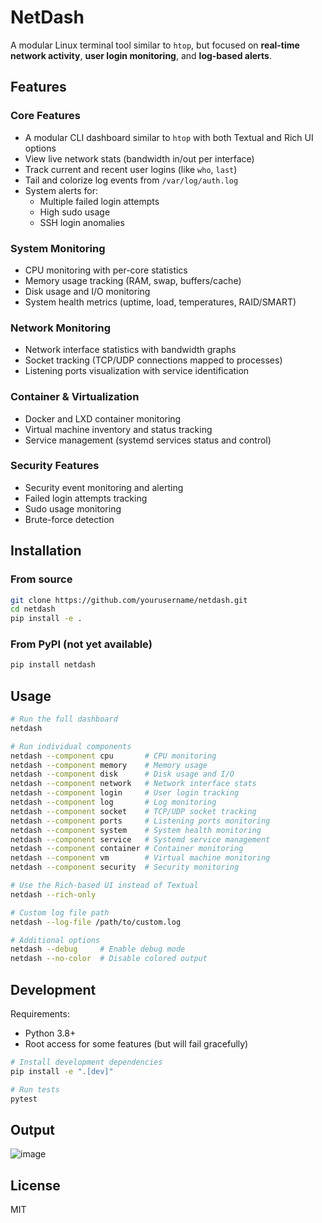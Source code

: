 # NetDash

A modular Linux terminal tool similar to `htop`, but focused on **real-time network activity**, **user login monitoring**, and **log-based alerts**.

## Features

### Core Features
- A modular CLI dashboard similar to `htop` with both Textual and Rich UI options
- View live network stats (bandwidth in/out per interface)
- Track current and recent user logins (like `who`, `last`)
- Tail and colorize log events from `/var/log/auth.log`
- System alerts for:
  - Multiple failed login attempts
  - High sudo usage
  - SSH login anomalies

### System Monitoring
- CPU monitoring with per-core statistics
- Memory usage tracking (RAM, swap, buffers/cache)
- Disk usage and I/O monitoring
- System health metrics (uptime, load, temperatures, RAID/SMART)

### Network Monitoring
- Network interface statistics with bandwidth graphs
- Socket tracking (TCP/UDP connections mapped to processes)
- Listening ports visualization with service identification

### Container & Virtualization
- Docker and LXD container monitoring
- Virtual machine inventory and status tracking
- Service management (systemd services status and control)

### Security Features
- Security event monitoring and alerting
- Failed login attempts tracking
- Sudo usage monitoring
- Brute-force detection

## Installation

### From source

```bash
git clone https://github.com/yourusername/netdash.git
cd netdash
pip install -e .
```

### From PyPI (not yet available)

```bash
pip install netdash
```

## Usage

```bash
# Run the full dashboard
netdash

# Run individual components
netdash --component cpu       # CPU monitoring
netdash --component memory    # Memory usage
netdash --component disk      # Disk usage and I/O
netdash --component network   # Network interface stats
netdash --component login     # User login tracking
netdash --component log       # Log monitoring
netdash --component socket    # TCP/UDP socket tracking
netdash --component ports     # Listening ports monitoring
netdash --component system    # System health monitoring
netdash --component service   # Systemd service management
netdash --component container # Container monitoring
netdash --component vm        # Virtual machine monitoring
netdash --component security  # Security monitoring

# Use the Rich-based UI instead of Textual
netdash --rich-only

# Custom log file path
netdash --log-file /path/to/custom.log

# Additional options
netdash --debug     # Enable debug mode
netdash --no-color  # Disable colored output
```

## Development

Requirements:
- Python 3.8+
- Root access for some features (but will fail gracefully)

```bash
# Install development dependencies
pip install -e ".[dev]"

# Run tests
pytest
```

## Output

![image](https://github.com/user-attachments/assets/d2536089-c521-426a-b8f5-f8133bd41e51)


## License

MIT
